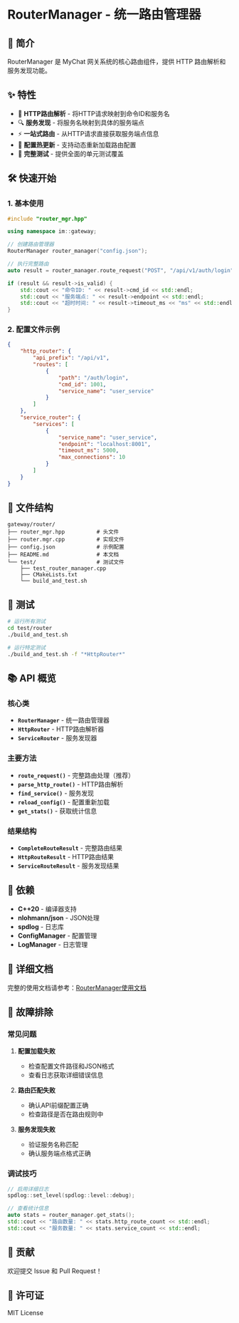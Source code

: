 # RouterManager - 统一路由管理器

## 🚀 简介

RouterManager 是 MyChat 网关系统的核心路由组件，提供 HTTP 路由解析和服务发现功能。

## ✨ 特性

- 🎯 **HTTP路由解析** - 将HTTP请求映射到命令ID和服务名
- 🔍 **服务发现** - 将服务名映射到具体的服务端点
- ⚡ **一站式路由** - 从HTTP请求直接获取服务端点信息
- 🔄 **配置热更新** - 支持动态重新加载路由配置
- 🧪 **完整测试** - 提供全面的单元测试覆盖

## 🛠️ 快速开始

### 1. 基本使用

```cpp
#include "router_mgr.hpp"

using namespace im::gateway;

// 创建路由管理器
RouterManager router_manager("config.json");

// 执行完整路由
auto result = router_manager.route_request("POST", "/api/v1/auth/login");

if (result && result->is_valid) {
    std::cout << "命令ID: " << result->cmd_id << std::endl;
    std::cout << "服务端点: " << result->endpoint << std::endl;
    std::cout << "超时时间: " << result->timeout_ms << "ms" << std::endl;
}
```

### 2. 配置文件示例

```json
{
    "http_router": {
        "api_prefix": "/api/v1",
        "routes": [
            {
                "path": "/auth/login",
                "cmd_id": 1001,
                "service_name": "user_service"
            }
        ]
    },
    "service_router": {
        "services": [
            {
                "service_name": "user_service",
                "endpoint": "localhost:8001",
                "timeout_ms": 5000,
                "max_connections": 10
            }
        ]
    }
}
```

## 📁 文件结构

```
gateway/router/
├── router_mgr.hpp          # 头文件
├── router.mgr.cpp          # 实现文件
├── config.json             # 示例配置
├── README.md               # 本文档
└── test/                   # 测试文件
    ├── test_router_manager.cpp
    ├── CMakeLists.txt
    └── build_and_test.sh
```

## 🧪 测试

```bash
# 运行所有测试
cd test/router
./build_and_test.sh

# 运行特定测试
./build_and_test.sh -f "*HttpRouter*"
```

## 📚 API 概览

### 核心类

- **`RouterManager`** - 统一路由管理器
- **`HttpRouter`** - HTTP路由解析器  
- **`ServiceRouter`** - 服务发现器

### 主要方法

- **`route_request()`** - 完整路由处理（推荐）
- **`parse_http_route()`** - HTTP路由解析
- **`find_service()`** - 服务发现
- **`reload_config()`** - 配置重新加载
- **`get_stats()`** - 获取统计信息

### 结果结构

- **`CompleteRouteResult`** - 完整路由结果
- **`HttpRouteResult`** - HTTP路由结果
- **`ServiceRouteResult`** - 服务发现结果

## 🔧 依赖

- **C++20** - 编译器支持
- **nlohmann/json** - JSON处理
- **spdlog** - 日志库
- **ConfigManager** - 配置管理
- **LogManager** - 日志管理

## 📖 详细文档

完整的使用文档请参考：[RouterManager使用文档](../../docs/RouterManager使用文档.md)

## 🐛 故障排除

### 常见问题

1. **配置加载失败**
   - 检查配置文件路径和JSON格式
   - 查看日志获取详细错误信息

2. **路由匹配失败**
   - 确认API前缀配置正确
   - 检查路径是否在路由规则中

3. **服务发现失败**
   - 验证服务名称匹配
   - 确认服务端点格式正确

### 调试技巧

```cpp
// 启用详细日志
spdlog::set_level(spdlog::level::debug);

// 查看统计信息
auto stats = router_manager.get_stats();
std::cout << "路由数量: " << stats.http_route_count << std::endl;
std::cout << "服务数量: " << stats.service_count << std::endl;
```

## 🤝 贡献

欢迎提交 Issue 和 Pull Request！

## 📄 许可证

MIT License